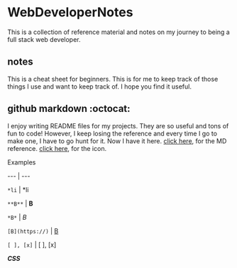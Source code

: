 # WebDeveloperNotes
This is a collection of reference material and notes on my journey to being a full stack web developer. 

## notes

This is a cheat sheet for beginners. This is for me to keep track of those things I use and want to keep track of. I hope you find it useful. 

## github markdown :octocat:

I enjoy writing README files for my projects. They are so useful and tons of fun to code! However, I keep losing the reference and every time I go to make one, I have to go hunt for it. Now I have it here. [click here](https://help.github.com/en/articles/basic-writing-and-formatting-syntax#using-emoji), for the MD reference. [click here](https://www.webfx.com/tools/emoji-cheat-sheet/), for the icon.


 Examples

 --- | ---
 
 ```*li``` | *li           
 
 ```**B**``` | **B**         
 
 ```*B*``` | *B*           
 
 ```[B](https://)``` | [B](https://) 
 
 ```[ ], [x]``` | [ ], [x]      


***CSS***
